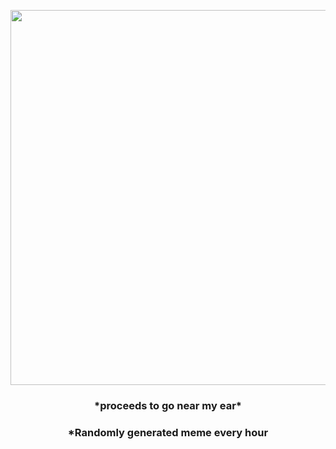 <p align="center">
        <img src="https://i.redd.it/pnkx219itcq81.jpg" width="600" height="600">
        </p>
        <h3 align="center">*proceeds to go near my ear*</h3>
        <h3 align="center">*Randomly generated meme every hour</h3>
    